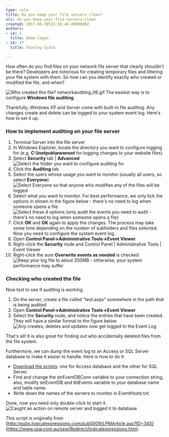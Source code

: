 ```yaml
---
type: rule
title: Do you keep your file servers clean?
uri: do-you-keep-your-file-servers-clean
created: 2017-06-30T23:58:40.0000000Z
authors:
- id: 1
  title: Adam Cogan
- id: 47
  title: Stanley Sidik

---
```


How often do you find files on your network file server that clearly shouldn't be there? Developers are notorious for creating temporary files and littering your file system with them. So how can you identify exactly who created or modified the file, and when?

  ![ Who created this file? ![networkauditing_06.gif](RDP.png) ](DuplicateFile.png) 
The easiest way is to configure **Windows file auditing**.

Thankfully, Windows XP and Server come with built-in file auditing. Any changes create and delete can be logged to your system event log. Here's how to set it up.

### How to implement auditing on your file server

1. Terminal Server into the file server
2. In Windows Explorer, locate the directory you want to configure logging for (e.g. **C:\Inetpub\wwwroot** for logging changes to your website files)
3. Select **Security** tab | **Advanced**  ![ Select the folder you want to configure auditing for](networkauditing_01.gif) 
4. Click the **Auditing** tab
5. Select the users whose usage you want to monitor (usually all users, so select **Everyone**)  ![ Select Everyone so that anyone who modifies any of the files will be logged](networkauditing_02.gif) 
6. Select what you want to monitor. For best performance, we only tick the options in shown in the figure below - there's no need to log when someone opens a file.  ![ Select these 4 options (only audit the events you need to audit - there's no need to log when someone opens a file)](networkauditing_03.gif) 
7. Click **OK** and **OK** again to apply the changes. The process may take some time depending on the number of subfolders and files selected.
Now you need to configure the system event log.
8. Open **Control Panel->Administrative Tools->Event Viewer**
9. Right-click the **Security** node and Control Panel | Administrative Tools | Event Viewer
10. Right-click the sure **Overwrite events as needed** is checked  ![ Keep your log file to about 250MB - otherwise, your system performance may suffer](networkauditing_04.gif) 


### Checking who created the file

Now test to see if auditing is working.

1. On the server, create a file called "test.aspx" somewhere in the path that is being audited
2. Open **Control Panel->Administrative Tools->Event Viewer**
3. Select the **Security** node, and notice the entries that have been created. They will have a similar format to the figure below.  ![ Any creates, deletes and updates now get logged to the Event Log](networkauditing_05.gif) 


That's all! It is also great for finding out who accidentally deleted files from the file system.

Furthermore, we can dump the event log to an Access or SQL Server database to make it easier to handle. Here is how to do it:

- [Download the scripts](/Documents/DumpEventLog2Db.zip): one for Access database and the other for SQL Server.
- Find and change the strEventDBConn variable to your connection string, also, modify strEventDB and tblEvents variable to your database name and table name.
- Write down the names of the servers to monitor in EventHosts.txt.


Done, now you need only double-click to start it.
 ![ Caught an action on remote server and logged it to database](EventLogger.gif) 

This script is originally from [http://pubs.logicalexpressions.com/pub0009/LPMArticle.asp?ID=340](https://www.ssw.com.au/ssw/Redirect/logicalexpressions.htm).
